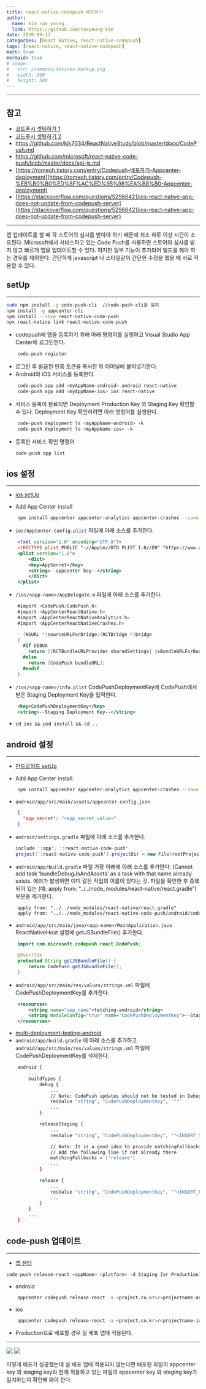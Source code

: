 ```yaml
---
title: react-native-codepush 배포하기
author:
  name: kim rae young
  link: https://github.com/raeyoung-kim
date: 2020-09-13
categories: [React Native, react-native-codepush]
tags: [react-native, react-native-codepush]
math: true
mermaid: true
# image:
#   src: /commons/devices-mockup.png
#   width: 800
#   height: 500
---
```


---
## 참고
- [코드푸시 셋팅하기 1 ](https://medium.com/@gale.lee/react-native-code-push-1-167168b4af3f)
- [코드푸시 셋팅하기 2](https://medium.com/@gale.lee/react-native-code-push-3-237b8c4360d7)
- https://github.com/kjk7034/ReactNativeStudy/blob/master/docs/CodePush.md
- https://github.com/microsoft/react-native-code-push/blob/master/docs/api-js.md
- [https://romeoh.tistory.com/entry/Codepush-배포하기-Appcenter-deployment](https://romeoh.tistory.com/entry/Codepush-%EB%B0%B0%ED%8F%AC%ED%95%98%EA%B8%B0-Appcenter-deployment)
- [https://stackoverflow.com/questions/52966421/ios-react-native-app-does-not-update-from-codepush-server](https://stackoverflow.com/questions/52966421/ios-react-native-app-does-not-update-from-codepush-server)
---

앱 업데이트를 할 때 각 스토어의 심사를 받아야 하기 때문에 최소 하루 이상 시간이 소요된다. Microsoft에서 서비스하고 있는 Code Push를 사용하면 스토어의 심사를 받지 않고 빠르게 앱을 업데이트할 수 있다.
하지만 일부 기능이 추가되어 빌드를 해야 하는 경우를 제외한다.
간단하게 javascript 나 스타일같이 간단한 수정을 했을 때 바로 적용할 수 있다.

## setUp

---

```bash
sudo npm install -g code-push-cli  //code-push-cli을 설치  
npm install -g appcenter-cli 
npm install --save react-native-code-push
npx react-native link react-native-code-push
```

- codepush에 앱을 등록하기 위해 아래 명령어를 실행하고 Visual Studio App Center에 로그인한다.

```bash
    code-push register
```

- 로그인 후 발급된 인증 토큰을 복사한 뒤 터미널에 붙여넣기한다.
- Android와 iOS 서비스를 등록한다.

```bash
    code-push app add <myAppName-android> android react-native
    code-push app add <myAppName-ios> ios react-native
```

- 서비스 등록이 완료되면 Deployment Production Key 와 Staging Key 확인할 수 있다. 
Deployment Key 확인하려면 아래 명령어를 실행한다.

```bash
    code-push deployment ls <myAppName-android> -k
    code-push deployment ls <myAppName-ios> -k
```

- 등록한 서비스 확인 명령어

    ```bash
    code-push app list
    ```

## ios 설정

---

- [ios setUp]([https://github.com/microsoft/react-native-code-push/blob/master/docs/setup-ios.md](https://github.com/microsoft/react-native-code-push/blob/master/docs/setup-ios.md))

- Add App Center install

```bash
    npm install appcenter appcenter-analytics appcenter-crashes --save-exact
```

- `ios/AppCenter-Comfig.plist` 파일에 아래 소스를 추가한다.

```xml
    <?xml version="1.0" encoding="UTF-8"?>
    <!DOCTYPE plist PUBLIC "-//Apple//DTD PLIST 1.0//EN" "https://www.apple.com/DTDs/PropertyList-1.0.dtd">
    <plist version="1.0">
        <dict>
        <key>AppSecret</key>
        <string>--appcenter key--</string>
        </dict>
    </plist>
```

- `/ios/<app-name>/AppDelegate.m` 파일에 아래 소스를 추가한다.

```csharp
    #import <CodePush/CodePush.h>
    #import <AppCenterReactNative.h>
    #import <AppCenterReactNativeAnalytics.h>
    #import <AppCenterReactNativeCrashes.h>

    - (NSURL *)sourceURLForBridge:(RCTBridge *)bridge
    {
      #if DEBUG
        return [[RCTBundleURLProvider sharedSettings] jsBundleURLForBundleRoot:@"index" fallbackResource:nil];
      #else
        return [CodePush bundleURL];
      #endif
    }
```

- `/ios/<app-name>/info.plist`
CodePushDeploymentKey에 CodePush에서 받은 Staging Deployment Key을 입력한다.

```xml
    <key>CodePushDeploymentKey</key>
    <string>--Staging Deployment Key--</string>
```

- `cd ios && pod install && cd ..`

## android 설정

---

- [안드로이드 setUp]([https://github.com/microsoft/react-native-code-push/blob/master/docs/setup-android.md](https://github.com/microsoft/react-native-code-push/blob/master/docs/setup-android.md))


- Add App Center install.

```bash
    npm install appcenter appcenter-analytics appcenter-crashes --save-exact
```

- `android/app/src/main/assets/appcenter-config.json`

```json
    {
      "app_secret": "<app_secret_value>"
    }
```

- `android/settings.gradle` 파일에 아래 소스를 추가한다.

    ```csharp
    include ':app', ':react-native-code-push'
    project(':react-native-code-push').projectDir = new File(rootProject.projectDir, '../node_modules/react-native-code-push/android/app')
    ```

- `android/app/build.gradle` 파일 가장 아래에 아래 소스를 추가한다.
(Cannot add task ‘bundleDebugJsAndAssets’ as a task with that name already exists. 에러가 발생하면 이미 같은 작업의 이름이 있다는 것. 파일을 확인한 후 중복되어 있는  (예: apply from: “../../node_modules/react-native/react.gradle”) 부분을 제거한다.

```xml
    apply from: "../../node_modules/react-native/react.gradle"
    apply from: "../../node_modules/react-native-code-push/android/codepush.gradle"
```

- `android/app/src/main/java/<app-name>/MainApplication.java` 
ReactNativeHost 설정에 getJSBundleFile() 추가한다.

```java
    import com.microsoft.codepush.react.CodePush;

    @Override
    protected String getJSBundleFile() {
        return CodePush.getJSBundleFile();
    }
```

- `android/app/src/main/res/values/strings.xml` 파일에 CodePushDeploymentKey를 추가한다.

```xml
    <resources>
        <string name="app_name">fetching-android</string>
        <string moduleConfig="true" name="CodePushDeploymentKey">--Staging Deployment Key--</string>
    </resources>
```

- [multi-deployment-testing-android]([https://github.com/Fetching-LTD/react-native-code-push/blob/master/docs/multi-deployment-testing-android.md](https://github.com/Fetching-LTD/react-native-code-push/blob/master/docs/multi-deployment-testing-android.md))
- `android/app/build.gradle` 에 아래 소스를 추가하고 `android/app/src/main/res/values/strings.xml` 파일에 CodePushDeploymentKey를 삭제한다.

```bash
    android {
        ...
        buildTypes {
            debug {
                ...
                // Note: CodePush updates should not be tested in Debug mode as they are overriden by the RN packager. However, because CodePush checks for updates in all modes, we must supply a key.
                resValue "string", "CodePushDeploymentKey", '""'
                ...
            }

            releaseStaging {
                ...
                resValue "string", "CodePushDeploymentKey", '"<INSERT_STAGING_KEY>"'

                // Note: It is a good idea to provide matchingFallbacks for the new buildType you create to prevent build issues
                // Add the following line if not already there
                matchingFallbacks = ['release']
                ...
            }

            release {
                ...
                resValue "string", "CodePushDeploymentKey", '"<INSERT_PRODUCTION_KEY>"'
                ...
            }
        }
        ...
    }
```

## code-push 업데이트
---

- [앱 센터]([https://appcenter.ms/apps](https://appcenter.ms/apps))

```bash
code-push release-react <appName> <platform> -d Staging [or Production]
```

- android

```bash
    appcenter codepush release-react -a <project.co.kr>/<projectname-android> -d Staging [or Production] 
```

- ios

```bash
    appcenter codepush release-react -a <project.co.kr>/<projectname-ios> -d Staging [or Production] 
```

- Production으로 배포할 경우 실 배포 앱에 적용된다.
---

![](https://images.velog.io/images/760kry/post/54c7c70c-78bc-4d42-9e93-b5a75aa65aac/Screen%20Shot%202020-09-20%20at%2010.47.32%20PM.png)
![](https://images.velog.io/images/760kry/post/143360c1-a6c5-4033-9322-67e7e2c44187/Screen%20Shot%202020-09-20%20at%2011.23.32%20PM.png)

이렇게 배포가 성공했는데 실 배포 앱에 적용되지 않는다면 배포된 파일의 appcenter key 와 staging key와 현재 적용하고 있는 파일의 appcenter key 와 staging key가 일치하는지 확인해 봐야 한다.
